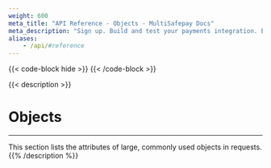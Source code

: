 ```yaml
---
weight: 600
meta_title: "API Reference - Objects - MultiSafepay Docs"
meta_description: "Sign up. Build and test your payments integration. Explore our products and services. Use our API Reference, SDKs, and wrappers. Get support."
aliases:
    - /api/#reference
---
```

{{< code-block hide >}}
{{< /code-block >}}

{{< description >}}
# Objects
<hr class="separator">

This section lists the attributes of large, commonly used objects in requests.
{{% /description %}}